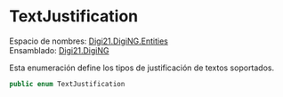 # TextJustification

Espacio de nombres: [Digi21.DigiNG.Entities](./)  
Ensamblado: [Digi21.DigiNG](../)

Esta enumeración define los tipos de justificación de textos soportados.

```csharp
public enum TextJustification
```

